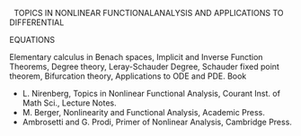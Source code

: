 ---
---
 
TOPICS IN NONLINEAR FUNCTIONALANALYSIS AND APPLICATIONS TO DIFFERENTIAL

EQUATIONS

Elementary calculus in Benach spaces, Implicit and Inverse Function Theorems,
Degree theory, Leray-Schauder Degree, Schauder fixed point theorem, Bifurcation
theory, Applications to ODE and PDE.
Book

* L. Nirenberg, Topics in Nonlinear Functional Analysis, Courant Inst. of Math
  Sci., Lecture Notes.
* M. Berger, Nonlinearity and Functional Analysis, Academic Press.
* Ambrosetti and G. Prodi, Primer of Nonlinear Analysis, Cambridge Press.
   

